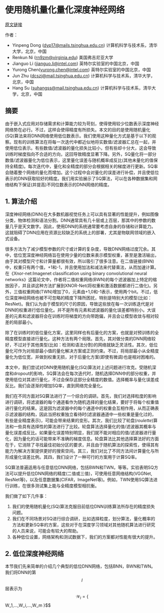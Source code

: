 # 使用随机量化量化深度神经网络

[原文链接](https://arxiv.org/abs/1708.01001)

作者：

* Yinpeng Dong (dyp17@mails.tsinghua.edu.cn) 计算机科学与技术系，清华大学，北京，中国
* Renkun Ni (rn9zm@virginia.edu) 美国弗吉尼亚大学
* Jianguo Li (jianguo.li@intel.com) 英特尔实验室的中国北京，中国
* Yurong Chen(yurong.chen@intel.com) 英特尔实验室的中国北京，中国
* Jun Zhu (dcszj@mail.tsinghua.edu.cn) 计算机科学与技术系，清华大学，北京，中国
* Hang Su (suhangss@mail.tsinghua.edu.cn) 计算机科学与技术系，清华大学，北京，中国

## 摘要

由于嵌入式应用对存储需求和计算能力较为苛刻，使得使用较少位数表示深度神经网络势在必行。不过，这样会使得精度有所损失。本文的目的是使用随机量化(SQ)算法来将DNN网络使用低位数表示。我们使用这种量化方式是基于以下的观察。现有的训练算法在将每一次迭代中都近似地将实数值/滤波器汇总在一起，并使用低位表示。有些数值/滤波器的量化损失比较小，但有些却十分大，这会导致训练时梯度指向不合适的方向，这回导致精度显著下降。另外，SQ量化将一部分数值/滤波器量化为低位表示，这里量化误差与随机概率成反比(其他未量化的值保持全精度)。每次迭代中，量化和全精度的部分会根据相关的梯度进行更新。SQ率会随着整个网络的量化而增加。这个过程中会对量化的误差进行补偿，并且使低位表示的DNN获取较好的精度。我们用实验展示了SQ算法，可以在各种数据集和网络结构下保证(并提高)不同位数表示的DNN网络的精度。



## 1. 算法介绍

深度神经网络(DNN)在大多数机器视觉任务上可以具有显著的性能提升，例如图像分类，物体检测和语法分割。DNN通常具有几十层或上百层，那其中的参数的数量几乎是天文数字。因此，使用DNN的系统通常要考虑自身的存储和计算能力。这就阻碍了DNN应用在资源比较缺乏的系统上的部署，尤其是物联网领域的嵌入式设备。

很多方法为了减少模型参数的尺寸或计算的复杂度，导致DNN网络过度冗余。其中，低位宽深度神经网络旨在使用少量的位数来表示模型权重，甚至是激活输出，由于其对模型尺寸和计算量都很有效，所以吸引了很多注意。在二值链接(BNN)中，权重只有两个值，+1和-1，并且使用加法和减法来代替乘法，从而加速计算。在《Xnor-net:Imagenet classification using binary convolutional neural networks》这篇论文中，作者将二值权重网络(BWN)的每个滤波器加上特定的缩放因子，并且讲这种方法扩展到XNOR-Net(将权重和激活数据都进行二值化)。另外，三值权重网络(TWN)增加了0，元素由+1,0和-1表示，使用两个bit。不过，低位深度神经网络也被不可忽略的精度下降所困扰，特别是特别大的模型(比如：ResNet)。我们认为由于模型的尺寸的原因，导致这些放在每一次训练迭代是对DNN的权重进行低位量化。并不是所有元素和滤波器的量化误差都特别小。大误差的元素和滤波器将会在训练时将梯度的方向带跑偏，并且会让模型收敛与相对较差的局部最小。

除了在训练时的低位量化方案，这里同样也有后量化的方案，也就是对预训练的全精度模型直接进行量化。这种方法有两个局限。首先，其对做分类的DNN网络较好，不过对于其他类型(比如：检测和语法分割)的网络就缺乏灵活性。其次，低位量化可作为对局部最小值的量化解决方案或正则约束。不过，将局部最小从全精度量化为低位宽，并做到权重无损，对于后量化方案(即使有微调)也是相对困难的。

本文中，我们尝试对DNN使用随机量化(SQ)算法对上述问题进行攻克。受随机深度和dropout的影响，SQ算法会在每次迭代时，随机选择DNN中的部分权重，并使用低位对其进行量化，不过会保存这部分全精度的数值。选择概率与量化误差成反比。我们会逐渐的增加SQ率，直到网络完全量化。

我们在不同方面对SQ算法进行了一个综合的调研。首先，我们对选择粒度的影响进行调研，将滤波器的每个通道看作为随机选择的量化结果，要好于将每个权重值进行量化的结果。这是因为滤波器中的每个通道中的权重会互相作用，从而正确表示滤波器的结构，因此当把权重独立看待时(滤波器通道中一些权重是量化过的，有些是全精度表示)，可能会带来结果的变形。其次，我们比较了轮盘(*roulette*)算法和一些具有选择性的算法进行了比较。轮盘算法选择量化的值/滤波器其概率与量化误差成反比。如果量化误差特别明显，我们就不能对相应的值/滤波器进行量化，因为量化的话可能带来不准确的梯度信息。轮盘算法比其他选择算法好的方面在于，它消除了寻找最佳初始分区的要求，并且由于随机算法的探索性，使得其有能力为解决方案提供更好的搜索空间。其三，我们对比了不同方法间计算量化与所形成量化误差比例。其四，我们设计了一种可行的方案用于计算SQ率。

SQ算法普遍适用与任意低位DNN网络，包括BWN和TWN，等等。实验表明SQ方法可以提升低位DNN网络的精度(二值或三值)，可使用任意网络结构(VGGNet, ResNet等)，以及任意数据集(CIFAR，ImageNet等)。例如，TWN使用SQ算法进行训练，在很多测试集上能与全精度模型相抗衡。

我们做了如下几件事：

1.  我们的使用随机量化(SQ)算法克服目前低位DNN训练算法所存在的精度损失问题。
2.  我们在不同场景对SQ进行综合调研，比如选择粒度，划分算法，量化概率的方法和更新SQ率的方案，这些对于在深度学习领域对其他随机算法进行研究的人员来说，可能会有较大的帮助。
3.  各种低位设置，网络架构和测试数据下，我们的方案都对性能有很大的提升。


## 2. 低位深度神经网络

本节我们先来简单的介绍几个典型的低位DNN网络，包括BNN，BWN和TWN。我们将DNN的第$$l$$ 层表示为$$\mathcal W_l = \{$$W_1,...,W_i,...,W_m \}$$
